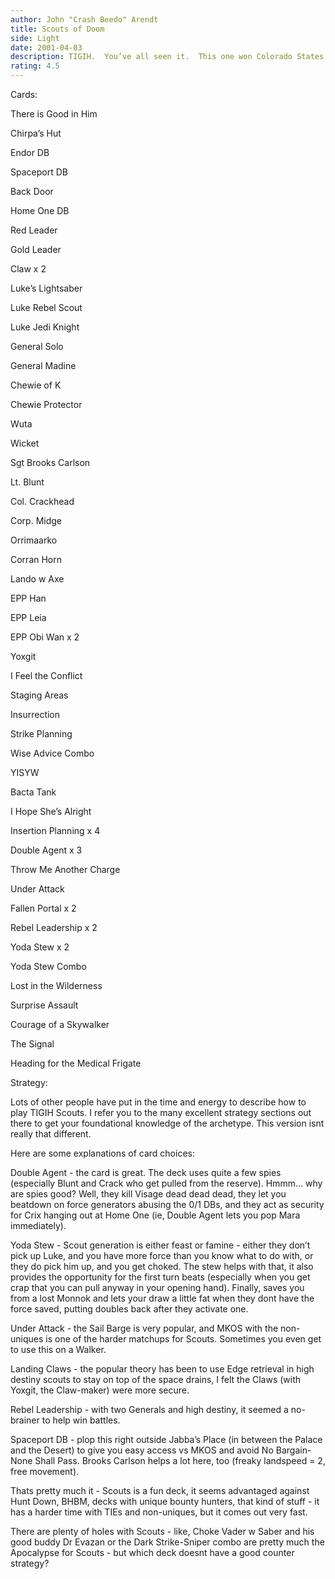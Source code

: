 ```yaml
---
author: John "Crash Beedo" Arendt
title: Scouts of Doom
side: Light
date: 2001-04-03
description: TIGIH.  You’ve all seen it.  This one won Colorado States.
rating: 4.5
---
```

Cards: 

There is Good in Him

Chirpa&#8217;s Hut
Endor DB
Spaceport DB
Back Door
Home One DB

Red Leader
Gold Leader
Claw x 2
Luke&#8217;s Lightsaber

Luke Rebel Scout
Luke Jedi Knight
General Solo
General Madine
Chewie of K
Chewie Protector
Wuta
Wicket
Sgt Brooks Carlson
Lt. Blunt
Col. Crackhead
Corp. Midge
Orrimaarko
Corran Horn
Lando w Axe
EPP Han
EPP Leia
EPP Obi Wan x 2
Yoxgit

I Feel the Conflict
Staging Areas
Insurrection
Strike Planning
Wise Advice Combo
YISYW
Bacta Tank
I Hope She&#8217;s Alright

Insertion Planning x 4
Double Agent x 3
Throw Me Another Charge
Under Attack
Fallen Portal x 2
Rebel Leadership x 2
Yoda Stew x 2
Yoda Stew Combo
Lost in the Wilderness
Surprise Assault
Courage of a Skywalker
The Signal
Heading for the Medical Frigate


Strategy: 

Lots of other people have put in the time and energy to describe how to play TIGIH Scouts.  I refer you to the many excellent strategy sections out there to get your foundational knowledge of the archetype.  This version isnt really that different.

Here are some explanations of card choices:

Double Agent - the card is great.  The deck uses quite a few spies (especially Blunt and Crack who get pulled from the reserve).  Hmmm... why are spies good?  Well, they kill Visage dead dead dead, they let you beatdown on force generators abusing the 0/1 DBs, and they act as security for Crix hanging out at Home One (ie, Double Agent lets you pop Mara immediately).

Yoda Stew - Scout generation is either feast or famine - either they don’t pick up Luke, and you have more force than you know what to do with, or they do pick him up, and you get choked.  The stew helps with that, it also provides the opportunity for the first turn beats (especially when you get crap that you can pull anyway in your opening hand).  Finally, saves you from a lost Monnok and lets your draw a little fat when they dont have the force saved, putting doubles back after they activate one.

Under Attack - the Sail Barge is very popular, and MKOS with the non-uniques is one of the harder matchups for Scouts.  Sometimes you even get to use this on a Walker.

Landing Claws - the popular theory has been to use Edge retrieval in high destiny scouts to stay on top of the space drains, I felt the Claws (with Yoxgit, the Claw-maker) were more secure.

Rebel Leadership - with two Generals and high destiny, it seemed a no-brainer to help win battles.

Spaceport DB - plop this right outside Jabba’s Place (in between the Palace and the Desert) to give you easy access vs MKOS and avoid No Bargain-None Shall Pass.  Brooks Carlson helps a lot here, too (freaky landspeed = 2, free movement).

Thats pretty much it - Scouts is a fun deck, it seems advantaged against Hunt Down, BHBM, decks with unique bounty hunters, that kind of stuff - it has a harder time with TIEs and non-uniques, but it comes out very fast.

There are plenty of holes with Scouts - like, Choke Vader w Saber and his good buddy Dr Evazan or the Dark Strike-Sniper combo are pretty much the Apocalypse for Scouts - but which deck doesnt have a good counter strategy?  